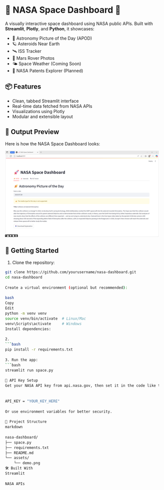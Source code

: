 # 🚀 NASA Space Dashboard 🌌

A visually interactive space dashboard using NASA public APIs. Built with **Streamlit**, **Plotly**, and **Python**, it showcases:

- 🌠 Astronomy Picture of the Day (APOD)
- 🪐 Asteroids Near Earth
- 🛰️ ISS Tracker
- 🔴 Mars Rover Photos
- 🌤️ Space Weather (Coming Soon)
- 🧠 NASA Patents Explorer (Planned)

## 📦 Features

- Clean, tabbed Streamlit interface
- Real-time data fetched from NASA APIs
- Visualizations using Plotly
- Modular and extensible layout

## 🚀 Output Preview

Here is how the NASA Space Dashboard looks:

![Dashboard Preview](ouput.png)

## 🚀 Getting Started

1. Clone the repository:

```bash
git clone https://github.com/yourusername/nasa-dashboard.git
cd nasa-dashboard

Create a virtual environment (optional but recommended):

bash
Copy
Edit
python -m venv venv
source venv/bin/activate  # Linux/Mac
venv\Scripts\activate     # Windows
Install dependencies:

2.
```bash
pip install -r requirements.txt

3. Run the app:
```bash
streamlit run space.py

🔑 API Key Setup
Get your NASA API key from api.nasa.gov, then set it in the code like this:


API_KEY = "YOUR_KEY_HERE"

Or use environment variables for better security.

📁 Project Structure
markdown

nasa-dashboard/
├── space.py
├── requirements.txt
├── README.md
└── assets/
    └── demo.png
🛠️ Built With
Streamlit

NASA APIs

